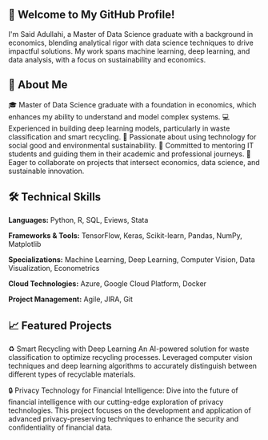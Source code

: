## 👋 Welcome to My GitHub Profile!
I'm Said Adullahi, a Master of Data Science graduate with a background in economics, blending analytical rigor with data science techniques to drive impactful solutions. My work spans machine learning, deep learning, and data analysis, with a focus on sustainability and economics.

## 🌟 About Me
🎓 Master of Data Science graduate with a foundation in economics, which enhances my ability to understand and model complex systems.
💻 Experienced in building deep learning models, particularly in waste classification and smart recycling.
🌱 Passionate about using technology for social good and environmental sustainability.
🤝 Committed to mentoring IT students and guiding them in their academic and professional journeys.
🚀 Eager to collaborate on projects that intersect economics, data science, and sustainable innovation.

## 🛠️ Technical Skills
**Languages:** Python, R, SQL, Eviews, Stata

**Frameworks & Tools:** TensorFlow, Keras, Scikit-learn, Pandas, NumPy, Matplotlib

**Specializations:** Machine Learning, Deep Learning, Computer Vision, Data Visualization, Econometrics

**Cloud Technologies:** Azure, Google Cloud Platform, Docker

**Project Management:** Agile, JIRA, Git

## 📈 Featured Projects
♻️ Smart Recycling with Deep Learning
An AI-powered solution for waste classification to optimize recycling processes. Leveraged computer vision techniques and deep learning algorithms to accurately distinguish between different types of recyclable materials.

🔒 Privacy Technology for Financial Intelligence: Dive into the future of financial intelligence with our cutting-edge exploration of privacy technologies. This project focuses on the development and application of advanced privacy-preserving techniques to enhance the security and confidentiality of financial data.

